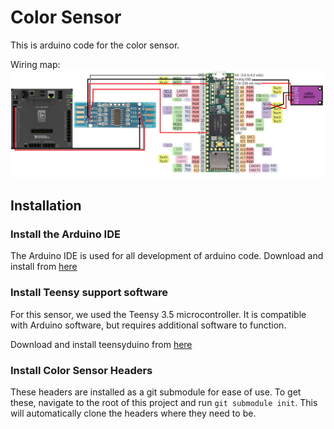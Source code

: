 # Color Sensor

This is arduino code for the color sensor.

Wiring map:
![map 4 0](../../../../images/color_sensor_wire_map.png)


## Installation

### Install the Arduino IDE

The Arduino IDE is used for all development of arduino code.  Download and install from [here](https://www.arduino.cc/en/software)

### Install Teensy support software

For this sensor, we used the Teensy 3.5 microcontroller.  It is compatible with Arduino software, but requires additional software to function.

Download and install teensyduino from [here](https://www.pjrc.com/teensy/td_download.html)

### Install Color Sensor Headers

These headers are installed as a git submodule for ease of use.  To get these, navigate to the root of this project and run `git submodule init`.  This will automatically clone the headers where they need to be.